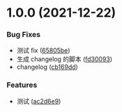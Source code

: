 # 1.0.0 (2021-12-22)

### Bug Fixes

- 测试 fix ([65805be](https://github.com/sklthegoodman/typescript-scaffold/commit/65805be97105f76aedc3f88144835ea3c2ea7ab2))
- 生成 changelog 的脚本 ([fd30093](https://github.com/sklthegoodman/typescript-scaffold/commit/fd3009362d5375e14a419f2c8a3ed3d28b9858d6))
- changelog ([cb169dd](https://github.com/sklthegoodman/typescript-scaffold/commit/cb169dd0a4dc016de9538ad8931463c3cc65d8bb))

### Features

- 测试 ([ac2d6e9](https://github.com/sklthegoodman/typescript-scaffold/commit/ac2d6e95c772aceb1e2e9c49f0b0f49750d74188))
